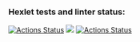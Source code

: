 ### Hexlet tests and linter status:
[![Actions Status](https://github.com/RomanKazakov1980/python-project-lvl1/workflows/hexlet-check/badge.svg)](https://github.com/RomanKazakov1980/python-project-lvl1/actions)
<a href="https://codeclimate.com/github/codeclimate/codeclimate/test_coverage"><img src="https://api.codeclimate.com/v1/badges/a99a88d28ad37a79dbf6/test_coverage" /></a>
[![Actions Status](https://github.com/github/RomanKazakov1980/python-project-lvl1/workflows/main.yml/badge.svg)](https://github.com/github/RomanKazakov1980/python-project-lvl1/actions)